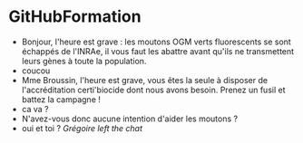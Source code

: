 # GitHubFormation

- Bonjour, l'heure est grave : les moutons OGM verts fluorescents se sont échappés de l'INRAe, il vous faut les abattre avant qu'ils ne transmettent leurs gènes à toute la population.   
- coucou
- Mme Broussin, l'heure est grave, vous êtes la seule à disposer de l'accréditation certi'biocide dont nous avons besoin. Prenez un fusil et battez la campagne !
- ca va ?
- N'avez-vous donc aucune intention d'aider les moutons ?
- oui et toi ?
*Grégoire left the chat*
